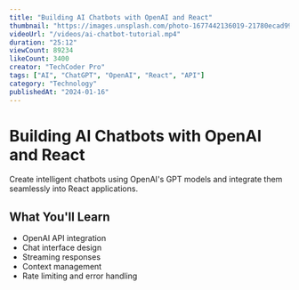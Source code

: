 ```yaml
---
title: "Building AI Chatbots with OpenAI and React"
thumbnail: "https://images.unsplash.com/photo-1677442136019-21780ecad995?ixlib=rb-4.0.3&auto=format&fit=crop&w=400&h=225"
videoUrl: "/videos/ai-chatbot-tutorial.mp4"
duration: "25:12"
viewCount: 89234
likeCount: 3400
creator: "TechCoder Pro"
tags: ["AI", "ChatGPT", "OpenAI", "React", "API"]
category: "Technology"
publishedAt: "2024-01-16"
---
```


# Building AI Chatbots with OpenAI and React

Create intelligent chatbots using OpenAI's GPT models and integrate them seamlessly into React applications.

## What You'll Learn
- OpenAI API integration
- Chat interface design
- Streaming responses
- Context management
- Rate limiting and error handling